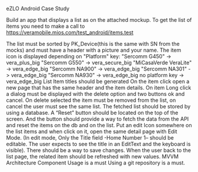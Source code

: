 eZLO Android Case Study

Build an app that displays a list as on the attached mockup. To get the list of items you need to make a call to https://veramobile.mios.com/test_android/items.test

The list must be sorted by PK_Device(this is the same with SN from the mocks) and must have a header with a picture and your name.
The item icon is displayed depending on "Platform" key:
"Sercomm G450" -> vera_plus_big
"Sercomm G550" -> vera_secure_big
"MiCasaVerde VeraLite" -> vera_edge_big
"Sercomm NA900" -> vera_edge_big
"Sercomm NA301" -> vera_edge_big
"Sercomm NA930" -> vera_edge_big
no platform key -> vera_edge_big
List Item titles should be generated
On the item click open a new page that has the same header and the item details.
On item Long click a dialog must be displayed with the delete option and two buttons ok and cancel. On delete selected the item must be removed from the list, on cancel the user must see the same list.
The fetched list should be stored by using a database. A “Reset”  button should be located on the top of the screen. And the button should provide a way to fetch the data from the API and reset the items on the db and on the list.
Put an edit Icon somewhere on the list items and when click on it, open the same detail page with Edit Mode. (In edit mode, Only the Title field -Home Number 1–  should be editable. The user expects to see the title in an EditText and the keyboard is visible). There should be a way to save changes. When the user back to the list page, the related item should be refreshed with new values.
MVVM Architecture Component Usage is a must
Using a git repository is a must.

